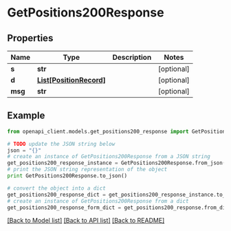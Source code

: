 # GetPositions200Response


## Properties

Name | Type | Description | Notes
------------ | ------------- | ------------- | -------------
**s** | **str** |  | [optional] 
**d** | [**List[PositionRecord]**](PositionRecord.md) |  | [optional] 
**msg** | **str** |  | [optional] 

## Example

```python
from openapi_client.models.get_positions200_response import GetPositions200Response

# TODO update the JSON string below
json = "{}"
# create an instance of GetPositions200Response from a JSON string
get_positions200_response_instance = GetPositions200Response.from_json(json)
# print the JSON string representation of the object
print GetPositions200Response.to_json()

# convert the object into a dict
get_positions200_response_dict = get_positions200_response_instance.to_dict()
# create an instance of GetPositions200Response from a dict
get_positions200_response_form_dict = get_positions200_response.from_dict(get_positions200_response_dict)
```
[[Back to Model list]](../README.md#documentation-for-models) [[Back to API list]](../README.md#documentation-for-api-endpoints) [[Back to README]](../README.md)


